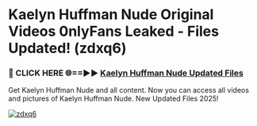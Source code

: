 # Kaelyn Huffman Nude Original Videos 0nlyFans Leaked - Files Updated! (zdxq6)

<h3>🔴 CLICK HERE 🌐==►► <a href="https://tinyurl.com/yc6ubb5a" rel="nofollow">Kaelyn Huffman Nude Updated Files</a></h3>

Get Kaelyn Huffman Nude and all content. Now you can access all videos and pictures of Kaelyn Huffman Nude. New Updated Files 2025!

[![zdxq6](https://i.imgur.com/7eu0CRL.gif)](https://tinyurl.com/yc6ubb5a)
